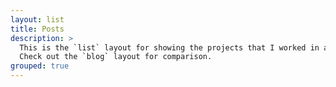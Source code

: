 ```yaml
---
layout: list
title: Posts
description: >
  This is the `list` layout for showing the projects that I worked in and am working on. They're goruped by year of publication.
  Check out the `blog` layout for comparison.
grouped: true
---
```

